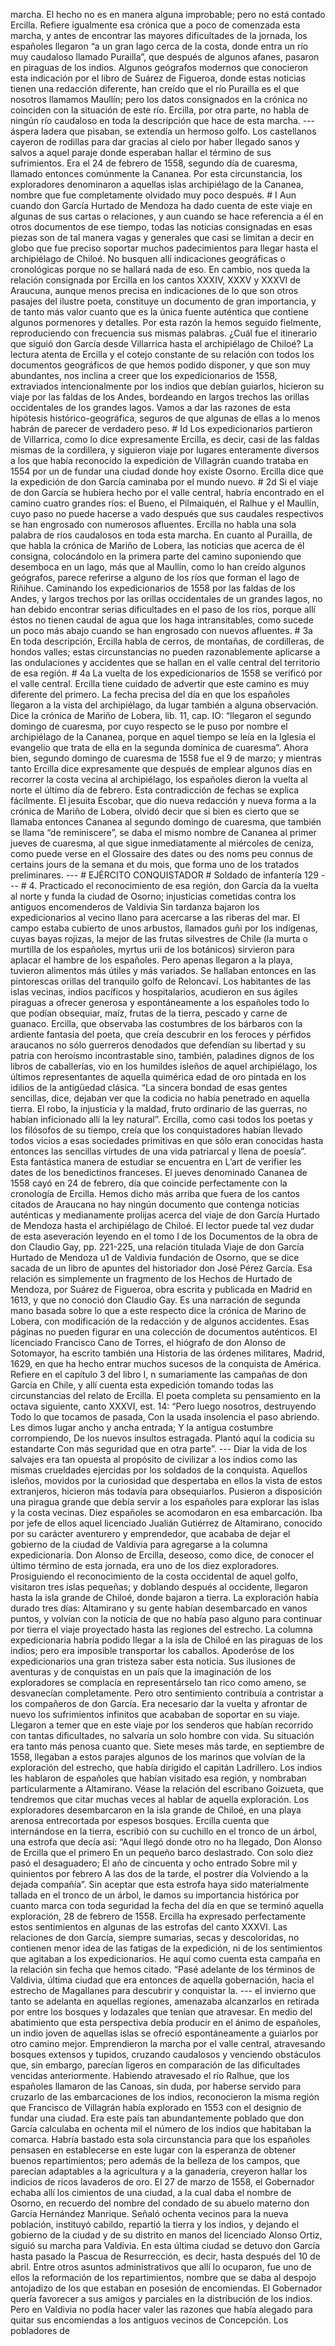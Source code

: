 marcha. El hecho no es en manera alguna improbable; pero no está contado Ercilla. Refiere igualmente esa crónica que a poco de comenzada esta marcha, y antes de encontrar las mayores dificultades de la jornada, los españoles llegaron “a un gran lago cerca de la costa, donde entra un río muy caudaloso llamado Purailla”, que después de algunos afanes, pasaron en piraguas de los indios. Algunos geógrafos modernos que conocieron esta indicación por el libro de Suárez de Figueroa, donde estas noticias tienen una redacción diferente, han creído que el río Purailla es el que nosotros llamamos Maullín; pero los datos consignados en la crónica no coinciden con la situación de este río. Ercilla, por otra parte, no habla de ningún río caudaloso en toda la descripción que hace de esta marcha. --- áspera ladera que pisaban, se extendía un hermoso golfo. Los castellanos cayeron de rodillas para dar gracias al cielo por haber llegado sanos y salvos a aquel paraje donde esperaban hallar el término de sus sufrimientos. Era el 24 de febrero de 1558, segundo día de cuaresma, llamado entonces comúnmente la Cananea. Por esta circunstancia, los exploradores denominaron a aquellas islas archipiélago de la Cananea, nombre que fue completamente olvidado muy poco después. # I Aun cuando don García Hurtado de Mendoza ha dado cuenta de este viaje en algunas de sus cartas o relaciones, y aun cuando se hace referencia a él en otros documentos de ese tiempo, todas las noticias consignadas en esas piezas son de tal manera vagas y generales que casi se limitan a decir en globo que fue preciso soportar muchos padecimientos para llegar hasta el archipiélago de Chiloé. No busquen allí indicaciones geográficas o cronológicas porque no se hallará nada de eso. En cambio, nos queda la relación consignada por Ercilla en los cantos XXXIV, XXXV y XXXVI de Araucuna, aunque menos precisa en indicaciones de lo que son otros pasajes del ilustre poeta, constituye un documento de gran importancia, y de tanto más valor cuanto que es la única fuente auténtica que contiene algunos pormenores y detalles. Por esta razón la hemos seguido fielmente, reproduciendo con frecuencia sus mismas palabras. ¿Cuál fue el itinerario que siguió don García desde Villarrica hasta el archipiélago de Chiloé? La lectura atenta de Ercilla y el cotejo constante de su relación con todos los documentos geográficos de que hemos podido disponer, y que son muy abundantes, nos inclina a creer que los expedicionarios de 1558, extraviados intencionalmente por los indios que debían guiarlos, hicieron su viaje por las faldas de los Andes, bordeando en largos trechos las orillas occidentales de los grandes lagos. Vamos a dar las razones de esta hipótesis histórico-geográfica, seguros de que algunas de ellas a lo menos habrán de parecer de verdadero peso. # Id Los expedicionarios partieron de Villarrica, como lo dice expresamente Ercilla, es decir, casi de las faldas mismas de la cordillera, y siguieron viaje por lugares enteramente diversos a los que había reconocido la expedición de Villagrán cuando trataba en 1554 por un de fundar una ciudad donde hoy existe Osorno. Ercilla dice que la expedición de don García caminaba por el mundo nuevo. # 2d Si el viaje de don García se hubiera hecho por el valle central, habría encontrado en el camino cuatro grandes ríos: el Bueno, el Pilmaiquén, el Ralhue y el Maullín, cuyo paso no puede hacerse a vado después que sus caudales respectivos se han engrosado con numerosos afluentes. Ercilla no habla una sola palabra de ríos caudalosos en toda esta marcha. En cuanto al Purailla, de que habla la crónica de Mariño de Lobera, las noticias que acerca de él consigna, colocándolo en la primera parte del camino suponiendo que desemboca en un lago, más que al Maullín, como lo han creído algunos geógrafos, parece referirse a alguno de los ríos que forman el lago de Riñihue. Caminando los expedicionarios de 1558 por las faldas de los Andes, y largos trechos por las orillas occidentales de un grandes lagos, no han debido encontrar serias dificultades en el paso de los ríos, porque allí éstos no tienen caudal de agua que los haga intransitables, como sucede un poco más abajo cuando se han engrosado con nuevos afluentes. # 3a En toda descripción, Ercilla habla de cerros, de montañas, de cordilleras, de hondos valles; estas circunstancias no pueden razonablemente aplicarse a las ondulaciones y accidentes que se hallan en el valle central del territorio de esa región. # 4a La vuelta de los expedicionarios de 1558 se verificó por el valle central. Ercilla tiene cuidado de advertir que este camino es muy diferente del primero. La fecha precisa del día en que los españoles llegaron a la vista del archipiélago, da lugar también a alguna observación. Dice la crónica de Mariño de Lobera, lib. 11, cap. IO: “llegaron el segundo domingo de cuaresma, por cuyo respecto se le puso por nombre el archipiélago de la Cananea, porque en aquel tiempo se leía en la Iglesia el evangelio que trata de ella en la segunda domínica de cuaresma”. Ahora bien, segundo domingo de cuaresma de 1558 fue el 9 de marzo; y mientras tanto Ercilla dice expresamente que después de emplear algunos días en recorrer la costa vecina al archipiélago, los españoles dieron la vuelta al norte el último día de febrero. Esta contradicción de fechas se explica fácilmente. El jesuita Escobar, que dio nueva redacción y nueva forma a la crónica de Mariño de Lobera, olvidó decir que si bien es cierto que se llamaba entonces Cananea al segundo domingo de cuaresma, que también se llama “de reminiscere”, se daba el mismo nombre de Cananea al primer jueves de cuaresma, al que sigue inmediatamente al miércoles de ceniza, como puede verse en el Glossaire des dates ou des noms peu connus de certains jours de la semana et du mois, que forma uno de los tratados preliminares. --- # EJÉRCITO CONQUISTADOR # Soldado de infantería 129 --- # 4. Practicado el reconocimiento de esa región, don García da la vuelta al norte y funda la ciudad de Osorno; injusticias cometidas contra los antiguos encomenderos de Valdivia Sin tardanza bajaron los expedicionarios al vecino llano para acercarse a las riberas del mar. El campo estaba cubierto de unos arbustos, llamados guñi por los indígenas, cuyas bayas rojizas, la mejor de las frutas silvestres de Chile (la murta o murtilla de los españoles, myrtus urii de los botánicos) sirvieron para aplacar el hambre de los españoles. Pero apenas llegaron a la playa, tuvieron alimentos más útiles y más variados. Se hallaban entonces en las pintorescas orillas del tranquilo golfo de Reloncaví. Los habitantes de las islas vecinas, indios pacíficos y hospitalarios, acudieron en sus ágiles piraguas a ofrecer generosa y espontáneamente a los españoles todo lo que podían obsequiar, maíz, frutas de la tierra, pescado y carne de guanaco. Ercilla, que observaba las costumbres de los bárbaros con la ardiente fantasía del poeta, que creía descubrir en los feroces y pérfidos araucanos no sólo guerreros denodados que defendían su libertad y su patria con heroísmo incontrastable sino, también, paladines dignos de los libros de caballerías, vio en los humildes isleños de aquel archipiélago, los últimos representantes de aquella quimérica edad de oro pintada en los idilios de la antigüedad clásica. “La sincera bondad de esas gentes sencillas, dice, dejaban ver que la codicia no había penetrado en aquella tierra. El robo, la injusticia y la maldad, fruto ordinario de las guerras, no habían inficionado allí la ley natural”. Ercilla, como casi todos los poetas y los filósofos de su tiempo, creía que los conquistadores habían llevado todos vicios a esas sociedades primitivas en que sólo eran conocidas hasta entonces las sencillas virtudes de una vida patriarcal y llena de poesía”. Esta fantástica manera de estudiar se encuentra en L’art de verifier les dates de los benedictinos franceses. El jueves denominado Cananea de 1558 cayó en 24 de febrero, día que coincide perfectamente con la cronología de Ercilla. Hemos dicho más arriba que fuera de los cantos citados de Araucana no hay ningún documento que contenga noticias auténticas y medianamente prolijas acerca del viaje de don García Hurtado de Mendoza hasta el archipiélago de Chiloé. El lector puede tal vez dudar de esta aseveración leyendo en el tomo I de los Documentos de la obra de don Claudio Gay, pp. 221-225, una relación titulada Viaje de don García Hurtado de Mendoza u1 de Valdivia fundación de Osorno, que se dice sacada de un libro de apuntes del historiador don José Pérez García. Esa relación es simplemente un fragmento de los Hechos de Hurtado de Mendoza, por Suárez de Figueroa, obra escrita y publicada en Madrid en 1613, y que no conoció don Claudio Gay. Es una narración de segunda mano basada sobre lo que a este respecto dice la crónica de Marino de Lobera, con modificación de la redacción y de algunos accidentes. Esas páginas no pueden figurar en una colección de documentos auténticos. El licenciado Francisco Cano de Torres, el hiógrafo de don Alonso de Sotomayor, ha escrito también una Historia de las órdenes militares, Madrid, 1629, en que ha hecho entrar muchos sucesos de la conquista de América. Refiere en el capítulo 3 del libro I, n sumariamente las campañas de don García en Chile, y allí cuenta esta expedición tomando todas las circunstancias del relato de Ercilla. El poeta completa su pensamiento en la octava siguiente, canto XXXVI, est. 14: “Pero luego nosotros, destruyendo Todo lo que tocamos de pasada, Con la usada insolencia el paso abriendo. Les dimos lugar ancho y ancha entrada; Y la antigua costumbre corrompiendo, De los nuevos insultos estragada. Plantó aquí la codicia su estandarte Con más seguridad que en otra parte”. --- Diar la vida de los salvajes era tan opuesta al propósito de civilizar a los indios como las mismas crueldades ejercidas por los soldados de la conquista. Aquellos isleños, movidos por la curiosidad que despertaba en ellos la vista de estos extranjeros, hicieron más todavía para obsequiarlos. Pusieron a disposición una piragua grande que debía servir a los españoles para explorar las islas y la costa vecinas. Diez españoles se acomodaron en esa embarcación. Iba por jefe de ellos aquel licenciado Jualián Gutiérrez de Altamirano, conocido por su carácter aventurero y emprendedor, que acababa de dejar el gobierno de la ciudad de Valdivia para agregarse a la columna expedicionaria. Don Alonso de Ercilla, deseoso, como dice, de conocer el último término de esta jornada, era uno de los diez exploradores. Prosiguiendo el reconocimiento de la costa occidental de aquel golfo, visitaron tres islas pequeñas; y doblando después al occidente, llegaron hasta la isla grande de Chiloé, donde bajaron a tierra. La exploración había durado tres días: Altamirano y su gente habían desembarcado en vanos puntos, y volvían con la noticia de que no había paso alguno para continuar por tierra el viaje proyectado hasta las regiones del estrecho. La columna expedicionaria habría podido llegar a la isla de Chiloé en las piraguas de los indios; pero era imposible transportar los caballos. Apoderóse de los expedicionarios una gran tristeza saber esta noticia. Sus ilusiones de aventuras y de conquistas en un país que la imaginación de los exploradores se complacía en representárselo tan rico como ameno, se desvanecían completamente. Pero otro sentimiento contribuía a contristar a los compañeros de don García. Era necesario dar la vuelta y afrontar de nuevo los sufrimientos infinitos que acababan de soportar en su viaje. Llegaron a temer que en este viaje por los senderos que habían recorrido con tantas dificultades, no salvaría un solo hombre con vida. Su situación era tanto más penosa cuanto que. Siete meses más tarde, en septiembre de 1558, llegaban a estos parajes algunos de los marinos que volvían de la exploración del estrecho, que había dirigido el capitán Ladrillero. Los indios les hablaron de españoles que habían visitado esa región, y nombraban particularmente a Altamirano. Véase la relación del escribano Goizueta, que tendremos que citar muchas veces al hablar de aquella exploración. Los exploradores desembarcaron en la isla grande de Chiloé, en una playa arenosa entrecortada por espesos bosques. Ercilla cuenta que internándose en la tierra, escribió con su cuchillo en el tronco de un árbol, una estrofa que decía así: “Aquí llegó donde otro no ha llegado, Don Alonso de Ercilla que el primero En un pequeño barco deslastrado. Con solo diez pasó el desaguadero; El año de cincuenta y ocho entrado Sobre mil y quinientos por febrero A las dos de la tarde, el postrer día Volviendo a la dejada compañía”. Sin aceptar que esta estrofa haya sido materialmente tallada en el tronco de un árbol, le damos su importancia histórica por cuanto marca con toda seguridad la fecha del día en que se terminó aquella exploración, 28 de febrero de 1558. Ercilla ha expresado perfectamente estos sentimientos en algunas de las estrofas del canto XXXVI. Las relaciones de don García, siempre sumarias, secas y descoloridas, no contienen menor idea de las fatigas de la expedición, ni de los sentimientos que agitaban a los expedicionarios. He aquí como cuenta esta campaña en la relación sin fecha que hemos citado. “Pasé adelante de los términos de Valdivia, última ciudad que era entonces de aquella gobernación, hacia el estrecho de Magallanes para descubrir y conquistar la. --- el invierno que tanto se adelanta en aquellas regiones, amenazaba alcanzarlos en retirada por entre los bosques y lodazales que tenían que atravesar. En medio del abatimiento que esta perspectiva debía producir en el ánimo de españoles, un indio joven de aquellas islas se ofreció espontáneamente a guiarlos por otro camino mejor. Emprendieron la marcha por el valle central, atravesando bosques extensos y tupidos, cruzando caudalosos y venciendo obstáculos que, sin embargo, parecían ligeros en comparación de las dificultades vencidas anteriormente. Habiendo atravesado el río Ralhue, que los españoles llamaron de las Canoas, sin duda, por haberse servido para cruzarlo de las embarcaciones de los indios, reconocieron la misma región que Francisco de Villagrán había explorado en 1553 con el designio de fundar una ciudad. Era este país tan abundantemente poblado que don García calculaba en ochenta mil el número de los indios que habitaban la comarca. Habría bastado esta sola circunstancia para que los españoles pensasen en establecerse en este lugar con la esperanza de obtener buenos repartimientos; pero además de la belleza de los campos, que parecían adaptables a la agricultura y a la ganadería, creyeron hallar los indicios de ricos lavaderos de oro. El 27 de marzo de 1558, el Gobernador echaba allí los cimientos de una ciudad, a la cual daba el nombre de Osorno, en recuerdo del nombre del condado de su abuelo materno don García Hernández Manrique. Señaló ochenta vecinos para la nueva población, instituyó cabildo, repartió la tierra y los indios, y dejando el gobierno de la ciudad y de su distrito en manos del licenciado Alonso Ortiz, siguió su marcha para Valdivia. En esta última ciudad se detuvo don García hasta pasado la Pascua de Resurrección, es decir, hasta después del 10 de abril. Entre otros asuntos administrativos que allí lo ocuparon, fue uno de ellos la reformación de los repartimientos, nombre que se daba al despojo antojadizo de los que estaban en posesión de encomiendas. El Gobernador quería favorecer a sus amigos y parciales en la distribución de los indios. Pero en Valdivia no podía hacer valer las razones que había alegado para quitar sus encomiendas a los antiguos vecinos de Concepción. Los pobladores de